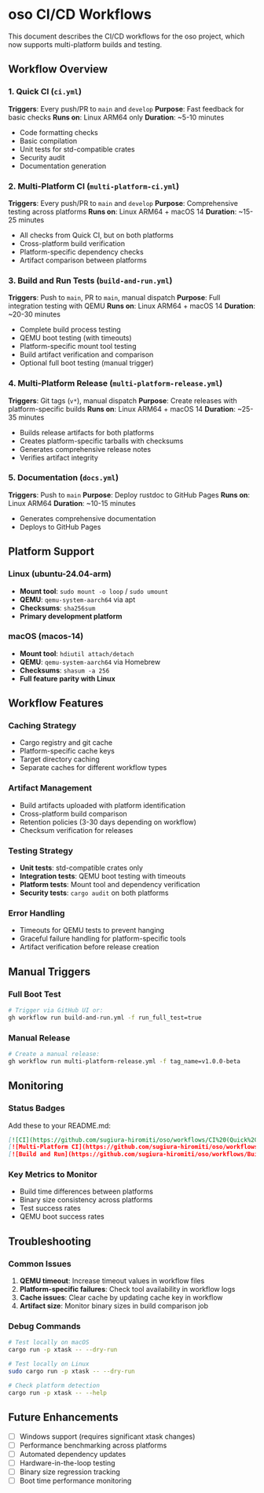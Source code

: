 # oso CI/CD Workflows

This document describes the CI/CD workflows for the oso project, which now supports multi-platform builds and testing.

## Workflow Overview

### 1. Quick CI (`ci.yml`)
**Triggers**: Every push/PR to `main` and `develop`
**Purpose**: Fast feedback for basic checks
**Runs on**: Linux ARM64 only
**Duration**: ~5-10 minutes

- Code formatting checks
- Basic compilation
- Unit tests for std-compatible crates
- Security audit
- Documentation generation

### 2. Multi-Platform CI (`multi-platform-ci.yml`)
**Triggers**: Every push/PR to `main` and `develop`
**Purpose**: Comprehensive testing across platforms
**Runs on**: Linux ARM64 + macOS 14
**Duration**: ~15-25 minutes

- All checks from Quick CI, but on both platforms
- Cross-platform build verification
- Platform-specific dependency checks
- Artifact comparison between platforms

### 3. Build and Run Tests (`build-and-run.yml`)
**Triggers**: Push to `main`, PR to `main`, manual dispatch
**Purpose**: Full integration testing with QEMU
**Runs on**: Linux ARM64 + macOS 14
**Duration**: ~20-30 minutes

- Complete build process testing
- QEMU boot testing (with timeouts)
- Platform-specific mount tool testing
- Build artifact verification and comparison
- Optional full boot testing (manual trigger)

### 4. Multi-Platform Release (`multi-platform-release.yml`)
**Triggers**: Git tags (`v*`), manual dispatch
**Purpose**: Create releases with platform-specific builds
**Runs on**: Linux ARM64 + macOS 14
**Duration**: ~25-35 minutes

- Builds release artifacts for both platforms
- Creates platform-specific tarballs with checksums
- Generates comprehensive release notes
- Verifies artifact integrity

### 5. Documentation (`docs.yml`)
**Triggers**: Push to `main`
**Purpose**: Deploy rustdoc to GitHub Pages
**Runs on**: Linux ARM64
**Duration**: ~10-15 minutes

- Generates comprehensive documentation
- Deploys to GitHub Pages

## Platform Support

### Linux (ubuntu-24.04-arm)
- **Mount tool**: `sudo mount -o loop` / `sudo umount`
- **QEMU**: `qemu-system-aarch64` via apt
- **Checksums**: `sha256sum`
- **Primary development platform**

### macOS (macos-14)
- **Mount tool**: `hdiutil attach/detach`
- **QEMU**: `qemu-system-aarch64` via Homebrew
- **Checksums**: `shasum -a 256`
- **Full feature parity with Linux**

## Workflow Features

### Caching Strategy
- Cargo registry and git cache
- Platform-specific cache keys
- Target directory caching
- Separate caches for different workflow types

### Artifact Management
- Build artifacts uploaded with platform identification
- Cross-platform build comparison
- Retention policies (3-30 days depending on workflow)
- Checksum verification for releases

### Testing Strategy
- **Unit tests**: std-compatible crates only
- **Integration tests**: QEMU boot testing with timeouts
- **Platform tests**: Mount tool and dependency verification
- **Security tests**: `cargo audit` on both platforms

### Error Handling
- Timeouts for QEMU tests to prevent hanging
- Graceful failure handling for platform-specific tools
- Artifact verification before release creation

## Manual Triggers

### Full Boot Test
```bash
# Trigger via GitHub UI or:
gh workflow run build-and-run.yml -f run_full_test=true
```

### Manual Release
```bash
# Create a manual release:
gh workflow run multi-platform-release.yml -f tag_name=v1.0.0-beta
```

## Monitoring

### Status Badges
Add these to your README.md:

```markdown
[![CI](https://github.com/sugiura-hiromiti/oso/workflows/CI%20(Quick%20Checks)/badge.svg)](https://github.com/sugiura-hiromiti/oso/actions/workflows/ci.yml)
[![Multi-Platform CI](https://github.com/sugiura-hiromiti/oso/workflows/Multi-Platform%20CI/badge.svg)](https://github.com/sugiura-hiromiti/oso/actions/workflows/multi-platform-ci.yml)
[![Build and Run](https://github.com/sugiura-hiromiti/oso/workflows/Build%20and%20Run%20Tests/badge.svg)](https://github.com/sugiura-hiromiti/oso/actions/workflows/build-and-run.yml)
```

### Key Metrics to Monitor
- Build time differences between platforms
- Binary size consistency across platforms
- Test success rates
- QEMU boot success rates

## Troubleshooting

### Common Issues

1. **QEMU timeout**: Increase timeout values in workflow files
2. **Platform-specific failures**: Check tool availability in workflow logs
3. **Cache issues**: Clear cache by updating cache key in workflow
4. **Artifact size**: Monitor binary sizes in build comparison job

### Debug Commands

```bash
# Test locally on macOS
cargo run -p xtask -- --dry-run

# Test locally on Linux
sudo cargo run -p xtask -- --dry-run

# Check platform detection
cargo run -p xtask -- --help
```

## Future Enhancements

- [ ] Windows support (requires significant xtask changes)
- [ ] Performance benchmarking across platforms
- [ ] Automated dependency updates
- [ ] Hardware-in-the-loop testing
- [ ] Binary size regression tracking
- [ ] Boot time performance monitoring
